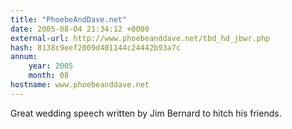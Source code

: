 ```yaml
---
title: "PhoebeAndDave.net"
date: 2005-08-04 21:34:12 +0000
external-url: http://www.phoebeanddave.net/tbd_hd_jbwr.php
hash: 8138c9eef2009d401144c24442b93a7c
annum:
    year: 2005
    month: 08
hostname: www.phoebeanddave.net
---
```


Great wedding speech written by Jim Bernard to hitch his friends.
